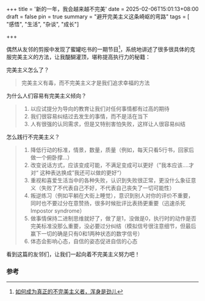 +++
title = '新的一年，我会越来越不完美'
date = 2025-02-06T15:01:13+08:00
draft = false
pin = true
summary = "避开完美主义这条崎岖的弯路"
tags = [ "感悟", "生活", "杂谈", "成长"]

+++

偶然从友邻的剪报中发现了蜜罐吃书的一期节目[^1]，系统地讲述了很多很具体的克服完美主义的方法，让我醍醐灌顶，堪称提高执行力的秘籍：

完美主义怎么了？

> 完美主义有毒，而不完美主义才是我们追求幸福的方法

为什么人们容易有完美主义倾向？

> 1. 以应试提分为导向的教育让我们对任何事情都有过高的期待
> 2. 我们很容易纠结过去发生的事情，而不是活在当下
> 3. 人有很强的认同需求，但是又特别害怕失败，这样让人很容易纠结

怎么践行不完美主义？

> 1. 降低行动的标准，情景，数量，质量（例如，每天只看5行书，回家后做一个俯卧撑...）
> 2. 改变说话方式，应该变成可能，不满足变成可以更好（”我本应该....才对“ 这种表达换成”我还可以做的更好“）
> 3. 重视和喜爱生活当中的各种失败，认识到失败很正常，更没什么象征意义（失败了不代表自己不好，不代表自己丧失了一切可能性）
> 4. 叛逆练习（例如平躺在大街上睡觉），意识到别人对你的评价不重要，同时也不要过分在意赞扬，很多时候批评比表扬更重要（迅速杀死Impostor syndrome）
> 5. 做事情保持二进制思维就好了，做了是1，没做是0，执行时的动作是否完美标准没那么重要，没必要过分纠结（模拟信号很注意细节，但最后赢下一切的确是只有0和1两种状态的数字信号）
> 6. 体态会影响心态，自信的姿态促进自信的心态

看到这篇的友邻们，让我们一起向着不完美主义努力吧！

### 参考

[^1]:[如何成为真正的不完美主义者，浑身是劲儿](https://open.spotify.com/episode/3yjCVb3jzXx6vQoUTMKxsd)

